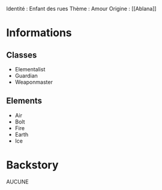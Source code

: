 Identité : Enfant des rues
Thème : Amour
Origine : [[Ablana]]

# Informations
## Classes
- Elementalist
- Guardian
- Weaponmaster
## Elements
- Air
- Bolt
- Fire
- Earth
- Ice

# Backstory
AUCUNE